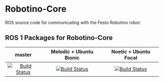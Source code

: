 # Robotino-Core
ROS source code for communicating with the Festo Robotino robot.


## ROS 1 Packages for Robotino-Core
|master|Melodic + Ubuntu Bionic|Noetic + Ubuntu Focal|
|:---:|:---:|:---:|
|[![Build Status](https://travis-ci.com/dietriro/rto-core.svg?branch=master)](https://travis-ci.com/dietriro/rto-core)|[![Build Status](https://travis-ci.com/dietriro/rto-core.svg?branch=melodic-devel)](https://travis-ci.com/dietriro/rto-core)|[![Build Status](https://travis-ci.com/dietriro/rto-core.svg?branch=noetic-devel)](https://travis-ci.com/dietriro/rto-core)|
